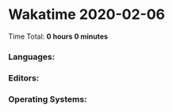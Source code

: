 # Wakatime 2020-02-06

Time Total: **0 hours 0 minutes**

### Languages:

### Editors:

### Operating Systems:

